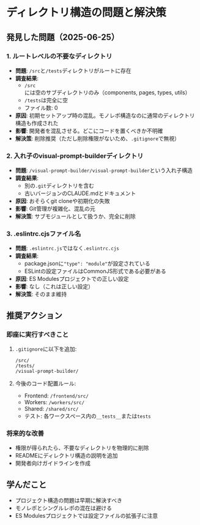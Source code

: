 # ディレクトリ構造の問題と解決策

## 発見した問題（2025-06-25）

### 1. ルートレベルの不要なディレクトリ
- **問題**: `/src`と`/tests`ディレクトリがルートに存在
- **調査結果**: 
  - `/src`には空のサブディレクトリのみ（components, pages, types, utils）
  - `/tests`は完全に空
  - ファイル数: 0
- **原因**: 初期セットアップ時の混乱。モノレポ構造なのに通常のディレクトリ構造も作成された
- **影響**: 開発者を混乱させる。どこにコードを置くべきか不明確
- **解決策**: 削除推奨（ただし削除権限がないため、`.gitignore`で無視）

### 2. 入れ子のvisual-prompt-builderディレクトリ
- **問題**: `/visual-prompt-builder/visual-prompt-builder`という入れ子構造
- **調査結果**: 
  - 別の`.git`ディレクトリを含む
  - 古いバージョンのCLAUDE.mdとドキュメント
- **原因**: おそらくgit cloneや初期化の失敗
- **影響**: Git管理が複雑化、混乱の元
- **解決策**: サブモジュールとして扱うか、完全に削除

### 3. .eslintrc.cjsファイル名
- **問題**: `.eslintrc.js`ではなく`.eslintrc.cjs`
- **調査結果**: 
  - package.jsonに`"type": "module"`が設定されている
  - ESLintの設定ファイルはCommonJS形式である必要がある
- **原因**: ES Modulesプロジェクトでの正しい設定
- **影響**: なし（これは正しい設定）
- **解決策**: そのまま維持

## 推奨アクション

### 即座に実行すべきこと
1. `.gitignore`に以下を追加:
   ```
   /src/
   /tests/
   /visual-prompt-builder/
   ```

2. 今後のコード配置ルール:
   - Frontend: `/frontend/src/`
   - Workers: `/workers/src/`
   - Shared: `/shared/src/`
   - テスト: 各ワークスペース内の`__tests__`または`tests`

### 将来的な改善
- 権限が得られたら、不要なディレクトリを物理的に削除
- READMEにディレクトリ構造の説明を追加
- 開発者向けガイドラインを作成

## 学んだこと
- プロジェクト構造の問題は早期に解決すべき
- モノレポとシングルレポの混在は避ける
- ES Modulesプロジェクトでは設定ファイルの拡張子に注意